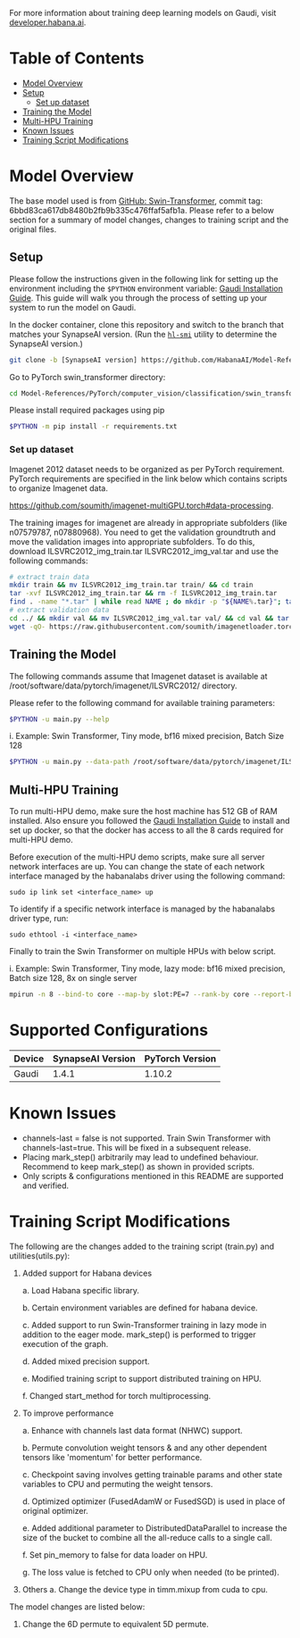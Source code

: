 
For more information about training deep learning models on Gaudi, visit [developer.habana.ai](https://developer.habana.ai/resources/).

# Table of Contents
- [Model Overview](#model-overview)
- [Setup](#setup)
  - [Set up dataset](#set-up-dataset)
- [Training the Model](#training-the-model)
- [Multi-HPU Training](#multihpu-training)
- [Known Issues](#known-issues)
- [Training Script Modifications](#training-script-modifications)


# Model Overview
The base model used is from [GitHub: Swin-Transformer](https://github.com/microsoft/Swin-Transformer#introduction), commit tag: 6bbd83ca617db8480b2fb9b335c476ffaf5afb1a. Please refer to a below section for a summary of model changes, changes to training script and the original files.

## Setup
Please follow the instructions given in the following link for setting up the
environment including the `$PYTHON` environment variable: [Gaudi Installation
Guide](https://docs.habana.ai/en/latest/Installation_Guide/GAUDI_Installation_Guide.html).
This guide will walk you through the process of setting up your system to run
the model on Gaudi.

In the docker container, clone this repository and switch to the branch that
matches your SynapseAI version. (Run the
[`hl-smi`](https://docs.habana.ai/en/latest/System_Management_Tools_Guide/System_Management_Tools.html#hl-smi-utility-options)
utility to determine the SynapseAI version.)

```bash
git clone -b [SynapseAI version] https://github.com/HabanaAI/Model-References
```
Go to PyTorch swin_transformer directory:
```bash
cd Model-References/PyTorch/computer_vision/classification/swin_transformer
```
Please install required packages using pip
```bash
$PYTHON -m pip install -r requirements.txt
```
### Set up dataset

Imagenet 2012 dataset needs to be organized as per PyTorch requirement. PyTorch requirements are specified in the link below which contains scripts to organize Imagenet data.

https://github.com/soumith/imagenet-multiGPU.torch#data-processing.

The training images for imagenet are already in appropriate subfolders (like n07579787, n07880968).
You need to get the validation groundtruth and move the validation images into appropriate subfolders.
To do this, download ILSVRC2012_img_train.tar ILSVRC2012_img_val.tar and use the following commands:
```bash
# extract train data
mkdir train && mv ILSVRC2012_img_train.tar train/ && cd train
tar -xvf ILSVRC2012_img_train.tar && rm -f ILSVRC2012_img_train.tar
find . -name "*.tar" | while read NAME ; do mkdir -p "${NAME%.tar}"; tar -xvf "${NAME}" -C "${NAME%.tar}"; rm -f "${NAME}"; done
# extract validation data
cd ../ && mkdir val && mv ILSVRC2012_img_val.tar val/ && cd val && tar -xvf ILSVRC2012_img_val.tar
wget -qO- https://raw.githubusercontent.com/soumith/imagenetloader.torch/master/valprep.sh | bash
```
## Training the Model

The following commands assume that Imagenet dataset is available at /root/software/data/pytorch/imagenet/ILSVRC2012/ directory.

Please refer to the following command for available training parameters:
```bash
$PYTHON -u main.py --help
```
i. Example: Swin Transformer, Tiny mode, bf16 mixed precision, Batch Size 128
```bash
$PYTHON -u main.py --data-path /root/software/data/pytorch/imagenet/ILSVRC2012/ --batch-size 128 --mode lazy --cfg ./configs/swin_tiny_patch4_window7_224.yaml --hmp --hmp-bf16 ops_bf16_swin_transformer.txt --hmp-fp32 ops_fp32_swin_transformer.txt
```


## Multi-HPU Training
To run multi-HPU demo, make sure the host machine has 512 GB of RAM installed.
Also ensure you followed the [Gaudi Installation
Guide](https://docs.habana.ai/en/latest/Installation_Guide/GAUDI_Installation_Guide.html)
to install and set up docker, so that the docker has access to all the 8 cards
required for multi-HPU demo.

Before execution of the multi-HPU demo scripts, make sure all server network interfaces are up. You can change the state of each network interface managed by the habanalabs driver using the following command:
```
sudo ip link set <interface_name> up
```
To identify if a specific network interface is managed by the habanalabs driver type, run:
```
sudo ethtool -i <interface_name>
```

Finally to train the Swin Transformer on multiple HPUs with below script.

i. Example: Swin Transformer, Tiny mode, lazy mode: bf16 mixed precision, Batch size 128, 8x on single server
```bash
mpirun -n 8 --bind-to core --map-by slot:PE=7 --rank-by core --report-bindings --allow-run-as-root $PYTHON -u main.py --data-path /root/software/data/pytorch/imagenet/ILSVRC2012/ --batch-size 128 --mode lazy --cfg ./configs/swin_tiny_patch4_window7_224.yaml --hmp --hmp-bf16 ops_bf16_swin_transformer.txt --hmp-fp32 ops_fp32_swin_transformer.txt
```

# Supported Configurations

| Device | SynapseAI Version | PyTorch Version |
|-----|-----|-----|
| Gaudi | 1.4.1 | 1.10.2 |

# Known Issues
- channels-last = false is not supported. Train Swin Transformer with channels-last=true. This will be fixed in a subsequent release.
- Placing mark_step() arbitrarily may lead to undefined behaviour. Recommend to keep mark_step() as shown in provided scripts.
- Only scripts & configurations mentioned in this README are supported and verified.

# Training Script Modifications
The following are the changes added to the training script (train.py) and utilities(utils.py):

1. Added support for Habana devices

   a. Load Habana specific library.

   b. Certain environment variables are defined for habana device.

   c. Added support to run Swin-Transformer training in lazy mode in addition to the eager mode.
    mark_step() is performed to trigger execution of the graph.

   d. Added mixed precision support.

   e. Modified training script to support distributed training on HPU.

   f. Changed start_method for torch multiprocessing.


2. To improve performance

   a. Enhance with channels last data format (NHWC) support.

   b. Permute convolution weight tensors & and any other dependent tensors like 'momentum' for better performance.

   c. Checkpoint saving involves getting trainable params and other state variables to CPU and permuting the weight tensors.

   d. Optimized optimizer (FusedAdamW or FusedSGD) is used in place of original optimizer.

   e. Added additional parameter to DistributedDataParallel to increase the size of the bucket to combine all the all-reduce calls to a single call.

   f. Set pin_memory to false for data loader on HPU.

   g. The loss value is fetched to CPU only when needed (to be printed).

3. Others
   a. Change the device type in timm.mixup from cuda to cpu.


The model changes are listed below:
1. Change the 6D permute to equivalent 5D permute.
